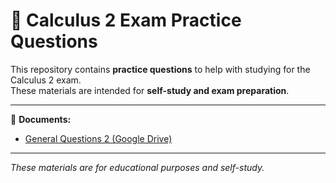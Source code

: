 # 📂 Calculus 2 Exam Practice Questions

This repository contains **practice questions** to help with studying for the Calculus 2 exam.  
These materials are intended for **self-study and exam preparation**.

---

📂 **Documents:**

- [General Questions 2 (Google Drive)](https://drive.google.com/file/d/10Epc8SmUxXcqBiQh8xcMHUD4RwzLb_xQ/view?usp=drive_link)

---

*These materials are for educational purposes and self-study.*
